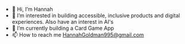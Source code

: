 - 👋 Hi, I’m Hannah
- 👀 I’m interested in building accessible, inclusive products and digital experiences. Also have an interest in AI's
- 🌱 I’m currently building a Card Game App
- 📫 How to reach me HannahGoldman995@gmail.com

<!---
hngoldman995/hngoldman995 is a ✨ special ✨ repository because its `README.md` (this file) appears on your GitHub profile.
You can click the Preview link to take a look at your changes.
--->
